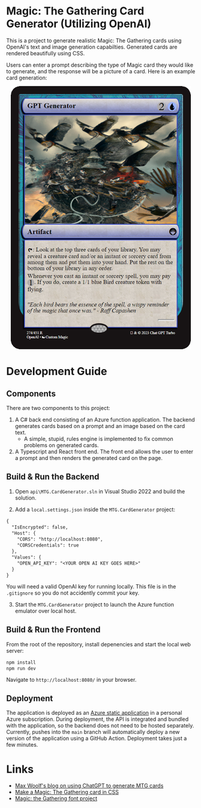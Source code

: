 # Magic: The Gathering Card Generator (Utilizing OpenAI)

This is a project to generate realistic Magic: The Gathering cards using OpenAI's text and image generation capabilties. Generated cards are rendered beautifully using CSS.

Users can enter a prompt describing the type of Magic card they would like to generate, and the response will be a picture of a card. Here is an example card generation:

<p align="center">
  <img src="cards\gpt-generator.png" width="480px" height="700px">
</p>

# Development Guide

## Components

There are two components to this project:
1. A C# back end consisting of an Azure function application. The backend generates cards based on a prompt and an image based on the card text. 
    * A simple, stupid, rules engine is implemented to fix common problems on generated cards.
2. A Typescript and React front end. The front end allows the user to enter a prompt and then renders the generated card on the page.

## Build & Run the Backend

1. Open `api\MTG.CardGenerator.sln` in Visual Studio 2022 and build the solution. 

2. Add a `local.settings.json` inside the `MTG.CardGenerator` project:

```
{
  "IsEncrypted": false,
  "Host": {
    "CORS": "http://localhost:8080",
    "CORSCredentials": true
  },
  "Values": {
    "OPEN_API_KEY": "<YOUR OPEN AI KEY GOES HERE>"
  }
}
```
You will need a valid OpenAI key for running locally. This file is in the `.gitignore` so you do not accidently commit your key.

3. Start the `MTG.CardGenerator` project to launch the Azure function emulator over local host.

## Build & Run the Frontend

From the root of the repository, install depenencies and start the local web server:
```
npm install
npm run dev
```

Navigate to `http://localhost:8080/` in your browser.

## Deployment

The application is deployed as an [Azure static application](https://azure.microsoft.com/en-us/products/app-service/static) in a personal Azure subscription. During deployment, the API is integrated and bundled with the application, so the backend does not need to be hosted separately. Currently, pushes into the `main` branch will automatically deploy a new version of the application using a GitHub Action. Deployment takes just a few minutes.

# Links

* [Max Woolf's blog on using ChatGPT to generate MTG cards](https://minimaxir.com/2023/03/new-chatgpt-overlord/)
* [Make a Magic: The Gathering card in CSS](https://codeburst.io/make-a-magic-the-gathering-card-in-css-5e4e06a5e604)
* [Magic: the Gathering font project](https://github.com/andrewgioia/mana)

